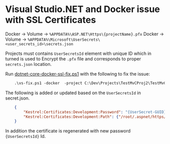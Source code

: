 # Visual Studio.NET and Docker issue with SSL Certificates

Docker -> Volume -> `%APPDATA%\ASP.NET\Https\{projectName}.pfx` 
Docker -> Volume -> `%APPDATA%\Microsoft\UserSecrets\<user_secrets_id>\secrets.json`

Projects must contains `UserSecretsId` element with unique ID which in turned is used to Encrypt the `.pfx` file and corresponds to proper `secrets.json` location. 

Run [dotnet-core-docker-ssl-fix.ps1](./dotnet-core-docker-ssl-fix.ps1)  with the following to fix the issue:
```ps
    .\vs-fix.ps1 -docker  -project C:\Dev\Projects\TestMvCProj2\TestMvCProj2.csproj
```

The following is added or updated based on the `UserSecretsId` in secret.json.
```json
    {
        "Kestrel:Certificates:Development:Password": "{UserSecret-GUID}",
        "Kestrel:Certificates:Development:Path": {"/root/.aspnet/https/{ProjectName}.pfx"}
    }
```

In addition the certificate is regenerated with new password `{UserSecretsId}` Id.